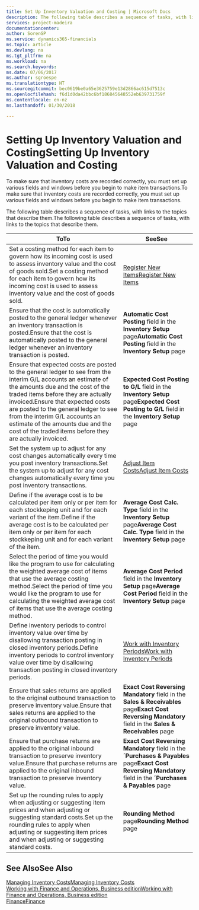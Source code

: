 ```yaml
---
title: Set Up Inventory Valuation and Costing | Microsoft Docs
description: The following table describes a sequence of tasks, with links to the topics that describe them.
services: project-madeira
documentationcenter: 
author: SorenGP
ms.service: dynamics365-financials
ms.topic: article
ms.devlang: na
ms.tgt_pltfrm: na
ms.workload: na
ms.search.keywords: 
ms.date: 07/06/2017
ms.author: sgroespe
ms.translationtype: HT
ms.sourcegitcommit: bec0619be0a65e3625759e13d2866ac615d7513c
ms.openlocfilehash: f6d1d0da42bbc6bf186845648552eb639731759f
ms.contentlocale: en-nz
ms.lasthandoff: 01/30/2018

---
```

# <a name="setting-up-inventory-valuation-and-costing"></a><span data-ttu-id="5cfc3-103">Setting Up Inventory Valuation and Costing</span><span class="sxs-lookup"><span data-stu-id="5cfc3-103">Setting Up Inventory Valuation and Costing</span></span>
<span data-ttu-id="5cfc3-104">To make sure that inventory costs are recorded correctly, you must set up various fields and windows before you begin to make item transactions.</span><span class="sxs-lookup"><span data-stu-id="5cfc3-104">To make sure that inventory costs are recorded correctly, you must set up various fields and windows before you begin to make item transactions.</span></span>

<span data-ttu-id="5cfc3-105">The following table describes a sequence of tasks, with links to the topics that describe them.</span><span class="sxs-lookup"><span data-stu-id="5cfc3-105">The following table describes a sequence of tasks, with links to the topics that describe them.</span></span>

|<span data-ttu-id="5cfc3-106">**To**</span><span class="sxs-lookup"><span data-stu-id="5cfc3-106">**To**</span></span>|<span data-ttu-id="5cfc3-107">**See**</span><span class="sxs-lookup"><span data-stu-id="5cfc3-107">**See**</span></span>|  
|------------|-------------|  
|<span data-ttu-id="5cfc3-108">Set a costing method for each item to govern how its incoming cost is used to assess inventory value and the cost of goods sold.</span><span class="sxs-lookup"><span data-stu-id="5cfc3-108">Set a costing method for each item to govern how its incoming cost is used to assess inventory value and the cost of goods sold.</span></span>|[<span data-ttu-id="5cfc3-109">Register New Items</span><span class="sxs-lookup"><span data-stu-id="5cfc3-109">Register New Items</span></span>](inventory-how-register-new-items.md)|  
|<span data-ttu-id="5cfc3-110">Ensure that the cost is automatically posted to the general ledger whenever an inventory transaction is posted.</span><span class="sxs-lookup"><span data-stu-id="5cfc3-110">Ensure that the cost is automatically posted to the general ledger whenever an inventory transaction is posted.</span></span>|<span data-ttu-id="5cfc3-111">**Automatic Cost Posting** field in the **Inventory Setup** page</span><span class="sxs-lookup"><span data-stu-id="5cfc3-111">**Automatic Cost Posting** field in the **Inventory Setup** page</span></span>|  
|<span data-ttu-id="5cfc3-112">Ensure that expected costs are posted to the general ledger to see from the interim G/L accounts an estimate of the amounts due and the cost of the traded items before they are actually invoiced.</span><span class="sxs-lookup"><span data-stu-id="5cfc3-112">Ensure that expected costs are posted to the general ledger to see from the interim G/L accounts an estimate of the amounts due and the cost of the traded items before they are actually invoiced.</span></span>|<span data-ttu-id="5cfc3-113">**Expected Cost Posting to G/L** field in the **Inventory Setup** page</span><span class="sxs-lookup"><span data-stu-id="5cfc3-113">**Expected Cost Posting to G/L** field in the **Inventory Setup** page</span></span>|  
|<span data-ttu-id="5cfc3-114">Set the system up to adjust for any cost changes automatically every time you post inventory transactions.</span><span class="sxs-lookup"><span data-stu-id="5cfc3-114">Set the system up to adjust for any cost changes automatically every time you post inventory transactions.</span></span>|[<span data-ttu-id="5cfc3-115">Adjust Item Costs</span><span class="sxs-lookup"><span data-stu-id="5cfc3-115">Adjust Item Costs</span></span>](inventory-how-adjust-item-costs.md)|  
|<span data-ttu-id="5cfc3-116">Define if the average cost is to be calculated per item only or per item for each stockkeping unit and for each variant of the item.</span><span class="sxs-lookup"><span data-stu-id="5cfc3-116">Define if the average cost is to be calculated per item only or per item for each stockkeping unit and for each variant of the item.</span></span>|<span data-ttu-id="5cfc3-117">**Average Cost Calc. Type** field in the **Inventory Setup** page</span><span class="sxs-lookup"><span data-stu-id="5cfc3-117">**Average Cost Calc. Type** field in the **Inventory Setup** page</span></span>|  
|<span data-ttu-id="5cfc3-118">Select the period of time you would like the program to use for calculating the weighted average cost of items that use the average costing method.</span><span class="sxs-lookup"><span data-stu-id="5cfc3-118">Select the period of time you would like the program to use for calculating the weighted average cost of items that use the average costing method.</span></span>|<span data-ttu-id="5cfc3-119">**Average Cost Period** field in the **Inventory Setup** page</span><span class="sxs-lookup"><span data-stu-id="5cfc3-119">**Average Cost Period** field in the **Inventory Setup** page</span></span>|  
|<span data-ttu-id="5cfc3-120">Define inventory periods to control inventory value over time by disallowing transaction posting in closed inventory periods.</span><span class="sxs-lookup"><span data-stu-id="5cfc3-120">Define inventory periods to control inventory value over time by disallowing transaction posting in closed inventory periods.</span></span>|[<span data-ttu-id="5cfc3-121">Work with Inventory Periods</span><span class="sxs-lookup"><span data-stu-id="5cfc3-121">Work with Inventory Periods</span></span>](finance-how-to-work-with-inventory-periods.md)|  
|<span data-ttu-id="5cfc3-122">Ensure that sales returns are applied to the original outbound transaction to preserve inventory value.</span><span class="sxs-lookup"><span data-stu-id="5cfc3-122">Ensure that sales returns are applied to the original outbound transaction to preserve inventory value.</span></span>|<span data-ttu-id="5cfc3-123">**Exact Cost Reversing Mandatory** field in the **Sales & Receivables** page</span><span class="sxs-lookup"><span data-stu-id="5cfc3-123">**Exact Cost Reversing Mandatory** field in the **Sales & Receivables** page</span></span>|  
|<span data-ttu-id="5cfc3-124">Ensure that purchase returns are applied to the original inbound transaction to preserve inventory value.</span><span class="sxs-lookup"><span data-stu-id="5cfc3-124">Ensure that purchase returns are applied to the original inbound transaction to preserve inventory value.</span></span>|<span data-ttu-id="5cfc3-125">**Exact Cost Reversing Mandatory** field in the **´Purchases & Payables** page</span><span class="sxs-lookup"><span data-stu-id="5cfc3-125">**Exact Cost Reversing Mandatory** field in the **´Purchases & Payables** page</span></span>|
|<span data-ttu-id="5cfc3-126">Set up the rounding rules to apply when adjusting or suggesting item prices and when adjusting or suggesting standard costs.</span><span class="sxs-lookup"><span data-stu-id="5cfc3-126">Set up the rounding rules to apply when adjusting or suggesting item prices and when adjusting or suggesting standard costs.</span></span>|<span data-ttu-id="5cfc3-127">**Rounding Method** page</span><span class="sxs-lookup"><span data-stu-id="5cfc3-127">**Rounding Method** page</span></span>|  

## <a name="see-also"></a><span data-ttu-id="5cfc3-128">See Also</span><span class="sxs-lookup"><span data-stu-id="5cfc3-128">See Also</span></span>  
[<span data-ttu-id="5cfc3-129">Managing Inventory Costs</span><span class="sxs-lookup"><span data-stu-id="5cfc3-129">Managing Inventory Costs</span></span>](finance-manage-inventory-costs.md)  
[<span data-ttu-id="5cfc3-130">Working with Finance and Operations, Business edition</span><span class="sxs-lookup"><span data-stu-id="5cfc3-130">Working with Finance and Operations, Business edition</span></span>](ui-work-product.md)  
[<span data-ttu-id="5cfc3-131">Finance</span><span class="sxs-lookup"><span data-stu-id="5cfc3-131">Finance</span></span>](finance.md)  

